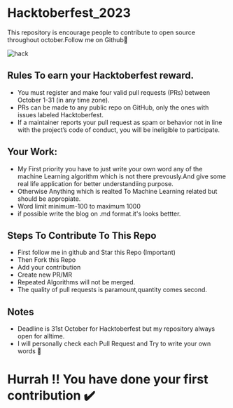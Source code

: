 # Hacktoberfest_2023
This repository is encourage people to contribute to open source throughout october.Follow me on Github🙊

![hack](https://user-images.githubusercontent.com/69287212/196059967-10a30315-d16d-4d70-8872-8878d9feeb02.PNG)

## Rules To earn your Hacktoberfest reward.

* You must register and make four valid pull requests (PRs) between October 1-31 (in any time zone).
* PRs can be made to any public repo on GitHub, only the ones with issues labeled Hacktoberfest.
* If a maintainer reports your pull request as spam or behavior not in line with the project’s code of conduct, you will be ineligible to participate.

## Your Work:

* My First priority you have to just write your own word any of the machine Learning algorithm which is not there prevously.And give some real life application for better understandiing purpose.
* Otherwise Anything which is realted To Machine Learning related but should be appropiate.
* Word limit minimum-100 to maximum 1000
* if possible write the blog on .md format.it's looks bettter.

## Steps To Contribute To This Repo

* First follow me in github and Star this Repo (Important)
* Then Fork this Repo
* Add your contribution
* Create new PR/MR
* Repeated Algorithms will not be merged.
* The quality of pull requests is paramount,quantity comes second.

## Notes
* Deadline is 31st October for Hacktoberfest but my repository always open for alltime.
* I will personally check each Pull Request and Try to write your own words 🙂

# Hurrah !! You have done your first contribution ✔️
